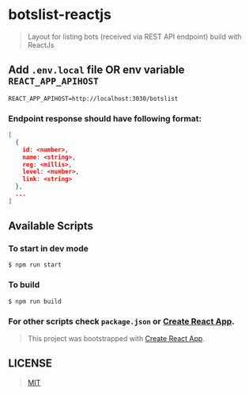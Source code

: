 # botslist-reactjs

> Layout for listing bots (received via REST API endpoint) build with ReactJs

## Add `.env.local` file OR env variable `REACT_APP_APIHOST`

```
REACT_APP_APIHOST=http://localhost:3030/botslist
```

### Endpoint response should have following format:

```json
[
  {
    id: <number>,
    name: <string>,
    reg: <millis>,
    level: <number>,
    link: <string>
  },
  ...
]
```

## Available Scripts

### To start in dev mode

```
$ npm run start
```

### To build

```
$ npm run build
```

### For other scripts check `package.json` or [Create React App](https://github.com/facebook/create-react-app).

> This project was bootstrapped with [Create React App](https://github.com/facebook/create-react-app).

## LICENSE

> [MIT](https://github.com/frenchbread/botslist-reactjs/blob/master/LICENSE)

